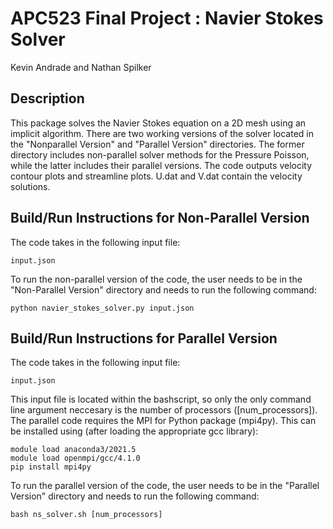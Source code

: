 # APC523 Final Project : Navier Stokes Solver 
Kevin Andrade and Nathan Spilker



## Description
This package solves the Navier Stokes equation on a 2D mesh using an implicit algorithm. There are two working versions of the solver located in the "Nonparallel Version" and "Parallel Version" directories. The former directory includes non-parallel solver methods for the Pressure Poisson, while the latter includes their parallel versions. 
The code outputs velocity contour plots and streamline plots. U.dat and V.dat contain the velocity solutions.

## Build/Run Instructions for Non-Parallel Version
The code takes in the following input file: 

    input.json
    
To run the non-parallel version of the code, the user needs to be in the "Non-Parallel Version" directory and needs to run the following command: 

    python navier_stokes_solver.py input.json
    
## Build/Run Instructions for Parallel Version
The code takes in the following input file: 

    input.json

This input file is located within the bashscript, so only the only command line argument neccesary is the number of processors ([num_processors]). The parallel code requires the MPI for Python package (mpi4py). This can be installed using (after loading the appropriate gcc library):

    module load anaconda3/2021.5
    module load openmpi/gcc/4.1.0
    pip install mpi4py

  
To run the parallel version of the code, the user needs to be in the "Parallel Version" directory and needs to run the following command: 

    bash ns_solver.sh [num_processors]
